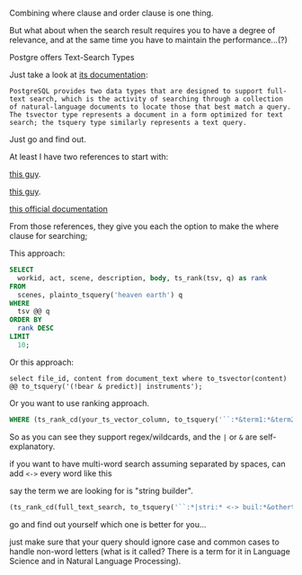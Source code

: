 Combining where clause and order clause is one thing.  

But what about when the search result requires you to have a degree of relevance, and at the same time you have to maintain the performance...(?)  

Postgre offers Text-Search Types  

Just take a look at [its documentation](https://www.postgresql.org/docs/current/datatype-textsearch.html):  

`
PostgreSQL provides two data types that are designed to support full-text search, which is the activity of searching through a collection of natural-language documents to locate those that best match a query. The tsvector type represents a document in a form optimized for text search; the tsquery type similarly represents a text query.
`

Just go and find out.  

At least I have two references to start with:

[this guy](https://medium.com/geekculture/comprehend-tsvector-and-tsquery-in-postgres-for-full-text-search-1fd4323409fc). 

[this guy](https://www.opsdash.com/blog/postgres-full-text-search-golang.html).  

[this official documentation](https://www.postgresql.org/docs/current/textsearch-controls.html)  

From those references, they give you each the option to make the where clause for searching;  

This approach:  

```sql
SELECT
  workid, act, scene, description, body, ts_rank(tsv, q) as rank
FROM
  scenes, plainto_tsquery('heaven earth') q
WHERE
  tsv @@ q
ORDER BY
  rank DESC
LIMIT
  10;
```   

Or this approach:  

```sqk
select file_id, content from document_text where to_tsvector(content) @@ to_tsquery('(!bear & predict)| instruments');
```  

Or you want to use ranking approach. 

```sql
WHERE (ts_rank_cd(your_ts_vector_column, to_tsquery('``:*&term1:*&term2:*|term3:*')) > 0 )
```


So as you can see they support regex/wildcards, and the `|` or `&` are self-explanatory.  

if you want to have multi-word search assuming separated by spaces, can add `<->` every word like this 
  
say the term we are looking for is "string builder". 

```sql
(ts_rank_cd(full_text_search, to_tsquery('``:*|stri:* <-> buil:*&otherterm:*')) > 0 )
```

go and find out yourself which one is better for you...  

just make sure that your query should ignore case and common cases to handle non-word letters (what is it called? There is a term for it in Language Science and in Natural Language Processing). 


